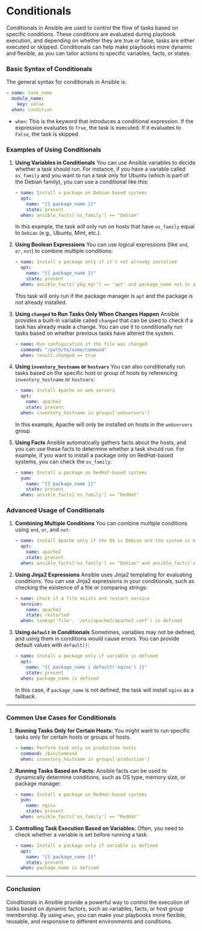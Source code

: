 # Conditionals
Conditionals in Ansible are used to control the flow of tasks based on specific conditions. These conditions are evaluated during playbook execution, and depending on whether they are true or false, tasks are either executed or skipped. Conditionals can help make playbooks more dynamic and flexible, as you can tailor actions to specific variables, facts, or states.

### **Basic Syntax of Conditionals**

The general syntax for conditionals in Ansible is:
```yaml
- name: task_name
  module_name:
    key: value
  when: condition
```

- `when`: This is the keyword that introduces a conditional expression. If the expression evaluates to `True`, the task is executed. If it evaluates to `False`, the task is skipped.

### **Examples of Using Conditionals**

1. **Using Variables in Conditionals**
   You can use Ansible variables to decide whether a task should run. For instance, if you have a variable called `os_family` and you want to run a task only for Ubuntu (which is part of the Debian family), you can use a conditional like this:

   ```yaml
   - name: Install a package on Debian-based systems
     apt:
       name: "{{ package_name }}"
       state: present
     when: ansible_facts['os_family'] == "Debian"
   ```

   In this example, the task will only run on hosts that have `os_family` equal to `Debian` (e.g., Ubuntu, Mint, etc.).

2. **Using Boolean Expressions**
   You can use logical expressions (like `and`, `or`, `not`) to combine multiple conditions:

   ```yaml
   - name: Install a package only if it's not already installed
     apt:
       name: "{{ package_name }}"
       state: present
     when: ansible_facts['pkg_mgr'] == 'apt' and package_name not in ansible_facts['packages']
   ```

   This task will only run if the package manager is `apt` and the package is not already installed.

3. **Using `changed` to Run Tasks Only When Changes Happen**
   Ansible provides a built-in variable called `changed` that can be used to check if a task has already made a change. You can use it to conditionally run tasks based on whether previous tasks have altered the system.

   ```yaml
   - name: Run configuration if the file was changed
     command: "/path/to/some/command"
     when: result.changed == true
   ```

4. **Using `inventory_hostname` or `hostvars`**
   You can also conditionally run tasks based on the specific host or group of hosts by referencing `inventory_hostname` or `hostvars`:

   ```yaml
   - name: Install Apache on web servers
     apt:
       name: apache2
       state: present
     when: inventory_hostname in groups['webservers']
   ```

   In this example, Apache will only be installed on hosts in the `webservers` group.

5. **Using Facts**
   Ansible automatically gathers facts about the hosts, and you can use these facts to determine whether a task should run. For example, if you want to install a package only on RedHat-based systems, you can check the `os_family`:

   ```yaml
   - name: Install a package on RedHat-based systems
     yum:
       name: "{{ package_name }}"
       state: present
     when: ansible_facts['os_family'] == "RedHat"
   ```

### **Advanced Usage of Conditionals**

1. **Combining Multiple Conditions**
   You can combine multiple conditions using `and`, `or`, and `not`:

   ```yaml
   - name: Install Apache only if the OS is Debian and the system is not a virtual machine
     apt:
       name: apache2
       state: present
     when: ansible_facts['os_family'] == "Debian" and ansible_facts['virtualization_type'] != "docker"
   ```

2. **Using Jinja2 Expressions**
   Ansible uses Jinja2 templating for evaluating conditions. You can use Jinja2 expressions in your conditionals, such as checking the existence of a file or comparing strings:

   ```yaml
   - name: Check if a file exists and restart service
     service:
       name: apache2
       state: restarted
     when: lookup('file', '/etc/apache2/apache2.conf') is defined
   ```

3. **Using `default` in Conditionals**
   Sometimes, variables may not be defined, and using them in conditions would cause errors. You can provide default values with `default()`:

   ```yaml
   - name: Install a package only if variable is defined
     apt:
       name: "{{ package_name | default('nginx') }}"
       state: present
     when: package_name is defined
   ```

   In this case, if `package_name` is not defined, the task will install `nginx` as a fallback.

---

### **Common Use Cases for Conditionals**

1. **Running Tasks Only for Certain Hosts:**
   You might want to run specific tasks only for certain hosts or groups of hosts.

   ```yaml
   - name: Perform task only on production hosts
     command: /bin/command
     when: inventory_hostname in groups['production']
   ```

2. **Running Tasks Based on Facts:**
   Ansible facts can be used to dynamically determine conditions, such as OS type, memory size, or package manager.

   ```yaml
   - name: Install a package on RedHat-based systems
     yum:
       name: nginx
       state: present
     when: ansible_facts['os_family'] == "RedHat"
   ```

3. **Controlling Task Execution Based on Variables:**
   Often, you need to check whether a variable is set before running a task.

   ```yaml
   - name: Install a package only if variable is defined
     apt:
       name: "{{ package_name }}"
       state: present
     when: package_name is defined
   ```

---

### **Conclusion**

Conditionals in Ansible provide a powerful way to control the execution of tasks based on dynamic factors, such as variables, facts, or host group membership. By using `when`, you can make your playbooks more flexible, reusable, and responsive to different environments and conditions.